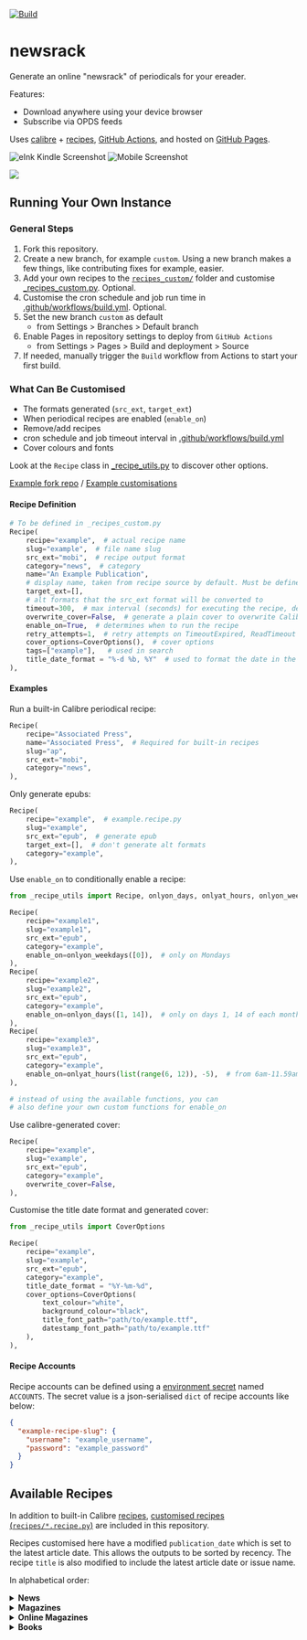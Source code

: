 [![Build](https://github.com/holyspiritomb/newsrack/actions/workflows/build.yml/badge.svg)](https://github.com/holyspiritomb/newsrack/actions/workflows/build.yml)

# newsrack

Generate an online "newsrack" of periodicals for your ereader.

Features:
- Download anywhere using your device browser
- Subscribe via OPDS feeds

Uses [calibre](https://calibre-ebook.com/) + [recipes](https://manual.calibre-ebook.com/news_recipe.html), [GitHub Actions](.github/workflows/build.yml), and hosted
on [GitHub Pages](https://pages.github.com/).

![eInk Kindle Screenshot](https://user-images.githubusercontent.com/104607/221388326-f3f80593-18e9-4f48-9e80-340a00dce10f.png)
![Mobile Screenshot](https://user-images.githubusercontent.com/104607/221388328-b1fc17f6-2f60-4691-9a8d-177ced28f5a4.jpg)

<a href="https://www.buymeacoffee.com/ping"><img src="https://img.buymeacoffee.com/button-api/?text=Buy me a coffee&emoji=&slug=ping&button_colour=FFDD00&font_colour=000000&font_family=Bree&outline_colour=000000&coffee_colour=ffffff" /></a>

## Running Your Own Instance

### General Steps

1. Fork this repository.
2. Create a new branch, for example `custom`. Using a new branch makes a few things, like contributing fixes for example, easier.
3. Add your own recipes to the [`recipes_custom/`](recipes_custom) folder and customise [_recipes_custom.py](_recipes_custom.py). Optional.
4. Customise the cron schedule and job run time in [.github/workflows/build.yml](.github/workflows/build.yml). Optional.
5. Set the new branch `custom` as default
   - from Settings > Branches > Default branch
6. Enable Pages in repository settings to deploy from `GitHub Actions`
   - from Settings > Pages > Build and deployment > Source
7. If needed, manually trigger the `Build` workflow from Actions to start your first build.

### What Can Be Customised

- The formats generated (`src_ext`, `target_ext`)
- When periodical recipes are enabled (`enable_on`)
- Remove/add recipes
- cron schedule and job timeout interval in [.github/workflows/build.yml](.github/workflows/build.yml)
- Cover colours and fonts

Look at the `Recipe` class in [_recipe_utils.py](_recipe_utils.py) to discover other options.

[Example fork repo](https://github.com/ping/newsrack-fork-test/) / [Example customisations](https://github.com/ping/newsrack-fork-test/compare/main...custom)

#### Recipe Definition

```python
# To be defined in _recipes_custom.py
Recipe(
    recipe="example",  # actual recipe name
    slug="example",  # file name slug
    src_ext="mobi",  # recipe output format
    category="news",  # category
    name="An Example Publication",
    # display name, taken from recipe source by default. Must be defined for built-in recipes.
    target_ext=[],
    # alt formats that the src_ext format will be converted to
    timeout=300,  # max interval (seconds) for executing the recipe, default 180 seconds
    overwrite_cover=False,  # generate a plain cover to overwrite Calibre's
    enable_on=True,  # determines when to run the recipe
    retry_attempts=1,  # retry attempts on TimeoutExpired, ReadTimeout
    cover_options=CoverOptions(),  # cover options
    tags=["example"],   # used in search
    title_date_format = "%-d %b, %Y"  # used to format the date in the title
),
```

#### Examples

Run a built-in Calibre periodical recipe:

```python
Recipe(
    recipe="Associated Press",
    name="Associated Press",  # Required for built-in recipes
    slug="ap",
    src_ext="mobi",
    category="news",
),
```

Only generate epubs:

```python
Recipe(
    recipe="example",  # example.recipe.py
    slug="example",
    src_ext="epub",  # generate epub
    target_ext=[],  # don't generate alt formats
    category="example",
),
```

Use `enable_on` to conditionally enable a recipe:

```python
from _recipe_utils import Recipe, onlyon_days, onlyat_hours, onlyon_weekdays

Recipe(
    recipe="example1",
    slug="example1",
    src_ext="epub",
    category="example",
    enable_on=onlyon_weekdays([0]),  # only on Mondays
),
Recipe(
    recipe="example2",
    slug="example2",
    src_ext="epub",
    category="example",
    enable_on=onlyon_days([1, 14]),  # only on days 1, 14 of each month
),
Recipe(
    recipe="example3",
    slug="example3",
    src_ext="epub",
    category="example",
    enable_on=onlyat_hours(list(range(6, 12)), -5),  # from 6am-11.59am daily, for the timezone UTC-5
),

# instead of using the available functions, you can
# also define your own custom functions for enable_on
```

Use calibre-generated cover:

```python
Recipe(
    recipe="example",
    slug="example",
    src_ext="epub",
    category="example",
    overwrite_cover=False,
),
```

Customise the title date format and generated cover:

```python
from _recipe_utils import CoverOptions

Recipe(
    recipe="example",
    slug="example",
    src_ext="epub",
    category="example",
    title_date_format = "%Y-%m-%d",
    cover_options=CoverOptions(
        text_colour="white",
        background_colour="black",
        title_font_path="path/to/example.ttf",
        datestamp_font_path="path/to/example.ttf"
    ),
),
```

#### Recipe Accounts

Recipe accounts can be defined using a [environment secret](https://docs.github.com/en/actions/security-guides/encrypted-secrets) named ``ACCOUNTS``. The secret value is a json-serialised ``dict`` of recipe accounts like below:

```json
{
  "example-recipe-slug": {
    "username": "example_username",
    "password": "example_password"
  }
}
```

## Available Recipes

In addition to built-in Calibre [recipes](https://github.com/kovidgoyal/calibre/tree/master/recipes), [customised
recipes (`recipes/*.recipe.py`)](recipes) are included in this repository.

Recipes customised here have a modified `publication_date` which is set to the latest article date. This allows the
outputs to be sorted by recency. The recipe `title` is also modified to include the latest article date or issue name.

In alphabetical order:

<details>
<summary><b>News</b></summary>

1. [Asahi Shimbun](https://www.asahi.com/ajw/)
2. [Channel News Asia](https://www.channelnewsasia.com/)
3. [The Financial Times](https://www.ft.com/)
4. [The Financial Times (Print)](https://www.ft.com/todaysnewspaper/international)
5. [The Guardian](https://www.theguardian.com/international)
6. [The JoongAng Daily](https://koreajoongangdaily.joins.com/)
7. [The Korea Herald](https://koreaherald.com/)
8. [The New York Times](https://www.nytimes.com/)
9. [The New York Times (Print)](https://www.nytimes.com/section/todayspaper)
10. [South China Morning Post](https://www.scmp.com/)
11. [Sydney Morning Herald](https://www.smh.com.au/)
12. [Taipei Times](https://www.taipeitimes.com/)
13. [Wall Street Journal (Print)](https://www.wsj.com/print-edition/today)
14. [The Washington Post](https://www.washingtonpost.com/)
15. ~~[The Japan Times](https://www.japantimes.co.jp/)~~
16. ~~[Bloomberg News](https://www.bloomberg.com/)~~

</details>

<details>
<summary><b>Magazines</b></summary>

1. [The Atlantic Magazine](https://www.theatlantic.com/magazine/)
2. [The Economist](https://www.economist.com/printedition)
3. [Foreign Affairs](https://www.foreignaffairs.com/magazine)
4. [Harvard Business Review](https://hbr.org/magazine)
5. [Harvard International Review](https://hir.harvard.edu/)
6. [MIT Technology Review Magazine](https://www.technologyreview.com/magazine/)
7. [Nature](https://www.nature.com/nature/current-issue/)
8. [The New Republic Magazine](https://newrepublic.com/magazine)
9. [The New Yorker](https://www.newyorker.com/)
10. [Scientific American](https://www.scientificamerican.com/)
11. [Smithsonian Magazine](https://www.smithsonianmag.com/)
12. [The Spectator](https://www.spectator.co.uk/magazine)
13. [Time Magazine](https://time.com/magazine/)
14. [The World Today](https://www.chathamhouse.org/publications/the-world-today/)
15. ~~[Bloomberg Businessweek](https://www.bloomberg.com/businessweek)~~

</details>

<details>
<summary><b>Online Magazines</b></summary>

1. [The Atlantic](https://www.theatlantic.com/)
2. [The Diplomat](https://thediplomat.com/)
3. [FiveThirtyEight](https://fivethirtyeight.com/)
4. [Forbes - Editor's Picks](https://www.forbes.com/editors-picks/)
5. [Fulcrum](https://fulcrum.sg)
6. [Knowable Magazine](https://knowablemagazine.org/)
7. [Longreads - Features](https://longreads.com/features/)
8. [MIT Press Reader](https://thereader.mitpress.mit.edu/)
9. [MIT Technology Review](https://www.technologyreview.com/)
10. [Nautilus](https://nautil.us/)
11. [Politico](https://www.politico.com/)
12. [ProPublica](https://www.propublica.org/)
13. [Quanta Magazine](https://www.quantamagazine.org/)
14. [Rest of World](https://restofworld.org)
15. [The Third Pole](https://www.thethirdpole.net/)
16. [Vox](https://www.vox.com/)
17. [Wired](https://www.wired.com/magazine/)

</details>

<details>
<summary><b>Books</b></summary>

1. [Asian Review of Books](https://asianreviewofbooks.com)
2. [Five Books](https://fivebooks.com/)
3. [Literary Hub](https://lithub.com)
4. [London Review of Books](https://www.lrb.co.uk/)
5. [The New Yorks Times - Books](https://www.nytimes.com/section/books)
6. [Poetry](https://www.poetryfoundation.org/poetrymagazine)

</details>


